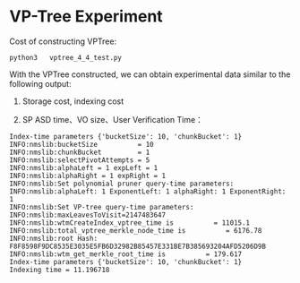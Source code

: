 # VP-Tree Experiment

Cost of constructing VPTree:

```
python3   vptree_4_4_test.py
```

With the VPTree constructed, we can obtain experimental data similar to the following output: 

1. Storage cost, indexing cost

2. SP ASD time、VO size、User Verification Time： 

```
Index-time parameters {'bucketSize': 10, 'chunkBucket': 1}
INFO:nmslib:bucketSize          = 10
INFO:nmslib:chunkBucket         = 1
INFO:nmslib:selectPivotAttempts = 5
INFO:nmslib:alphaLeft = 1 expLeft = 1
INFO:nmslib:alphaRight = 1 expRight = 1
INFO:nmslib:Set polynomial pruner query-time parameters:
INFO:nmslib:alphaLeft: 1 ExponentLeft: 1 alphaRight: 1 ExponentRight: 1
INFO:nmslib:Set VP-tree query-time parameters:
INFO:nmslib:maxLeavesToVisit=2147483647
INFO:nmslib:wtmCreateIndex_vptree_time is          = 11015.1
INFO:nmslib:total_vptree_merkle_node_time is          = 6176.78
INFO:nmslib:root Hash: 
F8F8598F9DC8535E3035E5FB6D32982B85457E331BE7B385693204AFD5206D9B
INFO:nmslib:wtm_get_merkle_root_time is          = 179.617
Index-time parameters {'bucketSize': 10, 'chunkBucket': 1}
Indexing time = 11.196718
```

